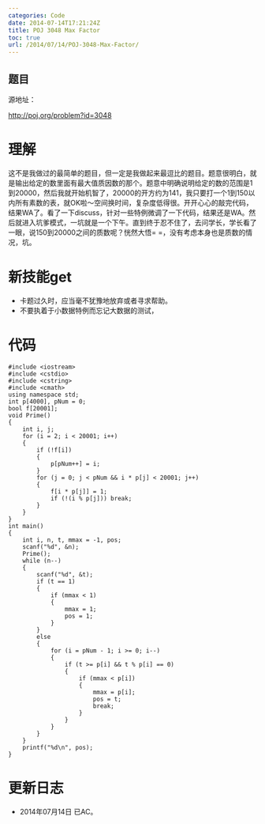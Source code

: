 ```yaml
---
categories: Code
date: 2014-07-14T17:21:24Z
title: POJ 3048 Max Factor
toc: true
url: /2014/07/14/POJ-3048-Max-Factor/
---
```


## 题目
源地址：

http://poj.org/problem?id=3048

# 理解
这不是我做过的最简单的题目，但一定是我做起来最逗比的题目。题意很明白，就是输出给定的数里面有最大值质因数的那个。题意中明确说明给定的数的范围是1到20000，然后我就开始机智了，20000的开方约为141，我只要打一个1到150以内所有素数的表，就OK啦～空间换时间，复杂度低得很。开开心心的敲完代码，结果WA了。看了一下discuss，针对一些特例微调了一下代码，结果还是WA。然后就进入坑爹模式，一坑就是一个下午。直到终于忍不住了，去问学长，学长看了一眼，说150到20000之间的质数呢？恍然大悟= =，没有考虑本身也是质数的情况，坑。

<!--more-->

# 新技能get
- 卡题过久时，应当毫不犹豫地放弃或者寻求帮助。
- 不要执着于小数据特例而忘记大数据的测试，

# 代码

```
#include <iostream>
#include <cstdio>
#include <cstring>
#include <cmath>
using namespace std;
int p[4000], pNum = 0;
bool f[20001];
void Prime()
{
    int i, j;
    for (i = 2; i < 20001; i++)
    {
        if (!f[i])
        {
            p[pNum++] = i;
        }
        for (j = 0; j < pNum && i * p[j] < 20001; j++)
        {
            f[i * p[j]] = 1;
            if (!(i % p[j])) break;
        }
    }
}
int main()
{
    int i, n, t, mmax = -1, pos;
    scanf("%d", &n);
    Prime();
    while (n--)
    {
        scanf("%d", &t);
        if (t == 1)
        {
            if (mmax < 1)
            {
                mmax = 1;
                pos = 1;
            }
        }
        else
        {
            for (i = pNum - 1; i >= 0; i--)
            {
                if (t >= p[i] && t % p[i] == 0)
                {
                    if (mmax < p[i])
                    {
                        mmax = p[i];
                        pos = t;
                        break;
                    }
                }
            }
        }
    }
    printf("%d\n", pos);
}

```

# 更新日志
- 2014年07月14日 已AC。